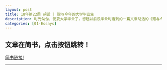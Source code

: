 ```yaml
---
layout: post
title: 18年第22周 胡适 | 赠与今年的大学毕业生
description: 时光匆匆，便要大学毕业了，想起以前没毕业时看到的一篇文章胡适的《赠与今年的大学毕业生》。如今，要毕业了，就拿来与诸君分享！
categories: [01-Essays]
---
```


## 文章在简书，点击按钮跳转！
<a class="btn btn-default" href="https://www.jianshu.com/p/2ec3c2cf2a14">简书链接!</a>

---
